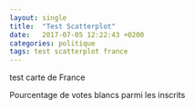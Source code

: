 ```yaml
---
layout: single
title:  "Test Scatterplot"
date:   2017-07-05 12:22:43 +0200
categories: politique
tags: test scatterplot france
---
```


<link rel="stylesheet" href="{{site.baseurl}}/assets/css/scatterplot.css">

test carte de France

<div id="plot"></div>

<div id="residuals-button-container"></div>

Pourcentage de votes blancs parmi les inscrits


<script src="https://d3js.org/d3.v3.min.js"></script>
<script type="text/javascript" src="{{site.baseurl}}/assets/js/jquery-1.12.4.min.js"></script>
<script>
 var baseurl = '{{site.baseurl}}';
</script>
<script src="{{site.baseurl}}/assets/js/scatterplot-residuals.js">
</script>
